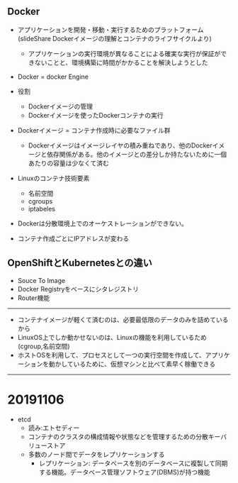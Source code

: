 ## Docker
  * アプリケーションを開発・移動・実行するためのプラットフォーム(slideShare Dockerイメージの理解とコンテナのライフサイクルより)
    * アプリケーションの実行環境が異なることによる確実な実行が保証ができないことと、環境構築に時間がかかることを解決しようとした
  * Docker = docker Engine
  * 役割
    * Dockerイメージの管理
    * Dockerイメージを使ったDockerコンテナの実行
  * Dockerイメージ = コンテナ作成時に必要なファイル群
    * Dockerイメージはイメージレイヤの積み重ねであり、他のDockerイメージと依存関係がある。他のイメージとの差分しか持たないために一個あたりの容量は少なくて済む

  * Linuxのコンテナ技術要素
    * 名前空間
    * cgroups
    * iptabeles

  * Dockerは分散環境上でのオーケストレーションができない。
  * コンテナ作成ごとにIPアドレスが変わる

## OpenShiftとKubernetesとの違い
* Souce To Image
* Docker Registryをベースにシタレジストリ
* Router機能

---
* コンテナイメージが軽くて済むのは、必要最低限のデータのみを詰めているから
* LinuxOS上でしか動かせないのは、Linuxの機能を利用しているため(cgroup,名前空間)
* ホストOSを利用して、プロセスとして一つの実行空間を作成して、アプリケーションを動かしているために、仮想マシンと比べて素早く稼働できる

---
# 20191106
* etcd
  * 読み:エトセディー
  * コンテナのクラスタの構成情報や状態などを管理するための分散キーバリューストア
  * 多数のノード間でデータをレプリケーションする
    * レプリケーション: データベースを別のデータベースに複製して同期する機能。データベース管理ソフトウェア(DBMS)が持つ機能
